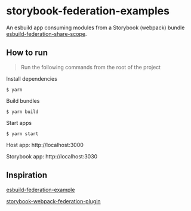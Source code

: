 # storybook-federation-examples

An esbuild app consuming modules from a Storybook (webpack) bundle [esbuild-federation-share-scope](https://github.com/jacob-ebey/esbuild-federation-share-scope).

## How to run

> Run the following commands from the root of the project

Install dependencies

    $ yarn

Build bundles

    $ yarn build

Start apps

    $ yarn start

Host app: http://localhost:3000

Storybook app: http://localhost:3030

## Inspiration

[esbuild-federation-example](https://github.com/jacob-ebey/esbuild-federation-example)

[storybook-webpack-federation-plugin](https://github.com/xolvio/storybook-webpack-federation-plugin)
